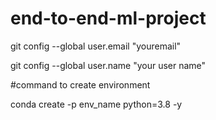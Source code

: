 # end-to-end-ml-project

git config --global user.email "youremail"

git config --global user.name "your user name"

#command to create environment

conda create -p env_name python=3.8 -y